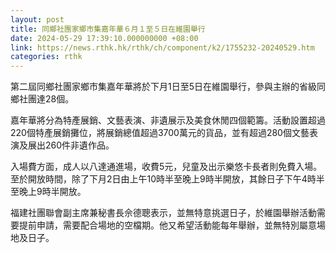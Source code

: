 ```yaml
---
layout: post
title: 同鄉社團家鄉市集嘉年華６月１至５日在維園舉行
date: 2024-05-29 17:39:10.000000000 +08:00
link: https://news.rthk.hk/rthk/ch/component/k2/1755232-20240529.htm
categories: rthk
---
```


第二屆同鄉社團家鄉市集嘉年華將於下月1日至5日在維園舉行，參與主辦的省級同鄉社團達28個。

嘉年華將分為特產展銷、文藝表演、非遺展示及美食休閒四個範籌。活動設置超過220個特產展銷攤位，將展銷總值超過3700萬元的貨品，並有超過280個文藝表演及展出260件非遺作品。

入場費方面，成人以八達通進場，收費5元，兒童及出示樂悠卡長者則免費入場。至於開放時間，除了下月2日由上午10時半至晚上9時半開放，其餘日子下午4時半至晚上9時半開放。

福建社團聯會副主席兼秘書長佘德聰表示，並無特意挑選日子，於維園舉辦活動需要提前申請，需要配合場地的空檔期。他又希望活動能每年舉辦，並無特別屬意場地及日子。
